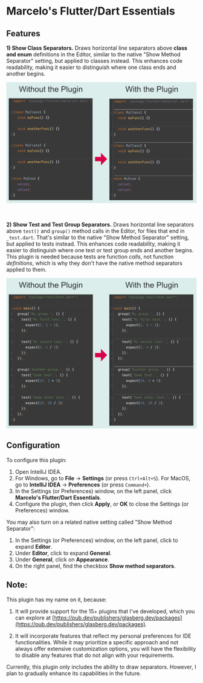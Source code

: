 # Marcelo's Flutter/Dart Essentials

## Features

**1) Show Class Separators.** Draws horizontal line separators above **class and enum** definitions
in the Editor, similar to the native "Show Method Separator" setting, but applied to classes
instead. This enhances code readability, making it easier to distinguish where one class ends and
another begins.

<img src="https://github.com/marcglasberg/marcelosdartplugin/raw/master/PluginEffect_Classes.jpg" width="1200" alt="Plugin effect for classes">
<p>&nbsp;</p>

**2) Show Test and Test Group Separators.** Draws horizontal line separators above `test()`
and `group()` method calls in the Editor, for files that end in `_test.dart`. That's similar to the
native "Show Method Separator" setting, but applied to tests instead. This enhances code
readability, making it easier to distinguish where one test or test group ends and another begins.
This plugin is needed because tests are function *calls*, not function *definitions*, which is why
they don't have the native method separators applied to them.

<img src="https://github.com/marcglasberg/marcelosdartplugin/raw/master/PluginEffect_Tests.jpg" width="1200" alt="Plugin effect for tests">

## Configuration

To configure this plugin:

1. Open IntelliJ IDEA.
2. For Windows, go to **File** -> **Settings** (or press `Ctrl+Alt+S`). For MacOS, go to **IntelliJ
   IDEA** -> **Preferences** (or press `Command+`).
3. In the Settings (or Preferences) window, on the left panel, click **Marcelo's Flutter/Dart
   Essentials**.
4. Configure the plugin, then click **Apply**, or **OK** to close the Settings (or Preferences)
   window.

You may also turn on a related native setting called "Show Method Separator":

1. In the Settings (or Preferences) window, on the left panel, click to expand **Editor**.
2. Under **Editor**, click to expand **General**.
3. Under **General**, click on **Appearance**.
4. On the right panel, find the checkbox **Show method separators**.

## Note:

This plugin has my name on it, because:

1) It will provide support for the 15+ plugins that I've developed, which you can explore
   at [https://pub.dev/publishers/glasberg.dev/packages](https://pub.dev/publishers/glasberg.dev/packages).

2) It will incorporate features that reflect my personal preferences for IDE functionalities. While
   it may prioritize a specific approach and not always offer extensive customization options, you
   will have the flexibility to disable any features that do not align with your requirements.

Currently, this plugin only includes the ability to draw separators. However, I plan to gradually
enhance its capabilities in the future.
